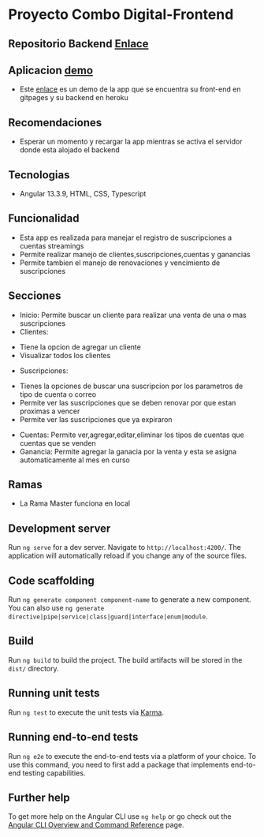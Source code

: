# Proyecto Combo Digital-Frontend

## Repositorio Backend [Enlace](https://github.com/giorman/combodigital-backend)

## Aplicacion [demo](https://giorman.github.io/combodigital-frontend/)

- Este [enlace](https://giorman.github.io/combodigital-frontend/) es un demo de la app que se encuentra su front-end en gitpages y su backend en heroku

## Recomendaciones

- Esperar un momento y recargar la app mientras se activa el servidor donde esta alojado el backend

## Tecnologias

- Angular 13.3.9, HTML, CSS, Typescript

## Funcionalidad

* Esta app es realizada para manejar el registro de suscripciones a cuentas streamings
* Permite realizar manejo de clientes,suscripciones,cuentas y ganancias
* Permite tambien el manejo de renovaciones y vencimiento de suscripciones

## Secciones

* Inicio: Permite buscar un cliente para realizar una venta de una o mas suscripciones
* Clientes: 
- Tiene la opcion de agregar un cliente 
- Visualizar todos los clientes

* Suscripciones: 
- Tienes la opciones de buscar una suscripcion por los parametros de tipo de cuenta o correo
- Permite ver las suscripciones que se deben renovar por que estan proximas a vencer
- Permite ver las suscripciones que ya expiraron
* Cuentas: Permite ver,agregar,editar,eliminar los tipos de cuentas que cuentas que se venden
* Ganancia: Permite agregar la ganacia por la venta y esta se asigna automaticamente al mes en curso

## Ramas

* La Rama Master funciona en local

## Development server

Run `ng serve` for a dev server. Navigate to `http://localhost:4200/`. The application will automatically reload if you change any of the source files.

## Code scaffolding

Run `ng generate component component-name` to generate a new component. You can also use `ng generate directive|pipe|service|class|guard|interface|enum|module`.

## Build

Run `ng build` to build the project. The build artifacts will be stored in the `dist/` directory.

## Running unit tests

Run `ng test` to execute the unit tests via [Karma](https://karma-runner.github.io).

## Running end-to-end tests

Run `ng e2e` to execute the end-to-end tests via a platform of your choice. To use this command, you need to first add a package that implements end-to-end testing capabilities.

## Further help

To get more help on the Angular CLI use `ng help` or go check out the [Angular CLI Overview and Command Reference](https://angular.io/cli) page.
